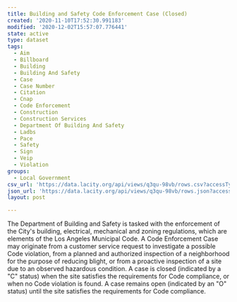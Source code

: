 ```yaml
---
title: Building and Safety Code Enforcement Case (Closed)
created: '2020-11-10T17:52:30.991183'
modified: '2020-12-02T15:57:07.776441'
state: active
type: dataset
tags:
  - Aim
  - Billboard
  - Building
  - Building And Safety
  - Case
  - Case Number
  - Citation
  - Cnap
  - Code Enforcement
  - Construction
  - Construction Services
  - Department Of Building And Safety
  - Ladbs
  - Pace
  - Safety
  - Sign
  - Veip
  - Violation
groups:
  - Local Government
csv_url: 'https://data.lacity.org/api/views/q3qu-98vb/rows.csv?accessType=DOWNLOAD'
json_url: 'https://data.lacity.org/api/views/q3qu-98vb/rows.json?accessType=DOWNLOAD'
layout: post

---
```

The Department of Building and Safety is tasked with the enforcement of the City's building, electrical, mechanical and zoning regulations, which are elements of the Los Angeles Municipal Code. A Code Enforcement Case may originate from a customer service request to investigate a possible Code violation, from a planned and authorized inspection of a neighborhood for the purpose of reducing blight, or from a proactive inspection of a site due to an observed hazardous condition.  A case is closed (indicated by a "C" status) when the site satisfies the requirements for Code compliance, or when no Code violation is found.  A case remains open (indicated by an "O" status) until the site satisfies the requirements for Code compliance.
